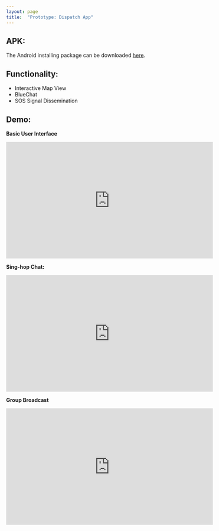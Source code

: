 ```yaml
---
layout: page
title:  "Prototype: Dispatch App"
---
```


## APK: 
The Android installing package can be downloaded [here][apk].


[apk]: https://github.com/jlinear/DispatchApp/releases/download/v1.0-alpha/app-dispatch.apk

<!-- ## Screenshots:
<p align="center">
<img src="../assets/img/.png" alt="demo_screenshots" height="300px"/>
</p> -->

## Functionality:
- Interactive Map View
- BlueChat
- SOS Signal Dissemination

## Demo:

**Basic User Interface**

<iframe width="560" height="315" src="https://www.youtube.com/embed/b702AGEXOj8" frameborder="0" allow="autoplay; encrypted-media" allowfullscreen></iframe>

**Sing-hop Chat:**

<iframe width="560" height="315" src="https://www.youtube.com/embed/zTYGq3GSmO0" frameborder="0" allow="autoplay; encrypted-media" allowfullscreen></iframe>

**Group Broadcast**

<iframe width="560" height="315" src="https://www.youtube.com/embed/UpfY0ZQgHjo" frameborder="0" allow="autoplay; encrypted-media" allowfullscreen></ifram>

